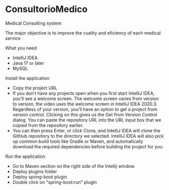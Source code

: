 # ConsultorioMedico
Medical Consulting system

The major objective is to improve the cuality and eficiency of each medical service

What you need
* IntelliJ IDEA
* Java 17 or later
* MySQL

Install the application 
* Copy the project URL
* If you don’t have any projects open when you first start IntelliJ IDEA, you’ll see a welcome screen. The welcome screen varies from version to version, the video uses the welcome screen in IntelliJ IDEA 2020.3. Regardless of your version, you’ll have an option to get a project from version control. Clicking on this gives us the Get from Version Control dialog. You can paste the repository URL into the URL input box that we copied from the repository earlier. 
* You can then press Enter, or click Clone, and IntelliJ IDEA will clone the GitHub repository to the directory we selected. IntelliJ IDEA will also pick up common build tools like Gradle or Maven, and automatically download the required dependencies before building the project for you. 

Run the application
* Go to Maven section on the right side of the Intellij window
* Deploy plugins folder
* Deploy spring-boot plugin
* Double click on "spring-boot:run" plugin
